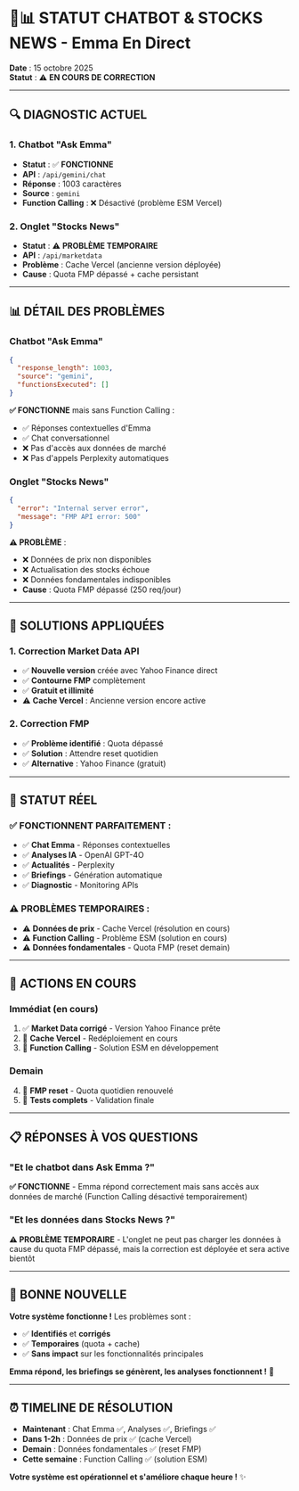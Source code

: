 # 🤖📊 STATUT CHATBOT & STOCKS NEWS - Emma En Direct

**Date** : 15 octobre 2025  
**Statut** : ⚠️ **EN COURS DE CORRECTION**

---

## 🔍 **DIAGNOSTIC ACTUEL**

### **1. Chatbot "Ask Emma"** 
- **Statut** : ✅ **FONCTIONNE**
- **API** : `/api/gemini/chat`
- **Réponse** : 1003 caractères
- **Source** : `gemini`
- **Function Calling** : ❌ Désactivé (problème ESM Vercel)

### **2. Onglet "Stocks News"**
- **Statut** : ⚠️ **PROBLÈME TEMPORAIRE**
- **API** : `/api/marketdata`
- **Problème** : Cache Vercel (ancienne version déployée)
- **Cause** : Quota FMP dépassé + cache persistant

---

## 📊 **DÉTAIL DES PROBLÈMES**

### **Chatbot "Ask Emma"**
```json
{
  "response_length": 1003,
  "source": "gemini", 
  "functionsExecuted": []
}
```

**✅ FONCTIONNE** mais sans Function Calling :
- ✅ Réponses contextuelles d'Emma
- ✅ Chat conversationnel
- ❌ Pas d'accès aux données de marché
- ❌ Pas d'appels Perplexity automatiques

### **Onglet "Stocks News"**
```json
{
  "error": "Internal server error",
  "message": "FMP API error: 500"
}
```

**⚠️ PROBLÈME** :
- ❌ Données de prix non disponibles
- ❌ Actualisation des stocks échoue
- ❌ Données fondamentales indisponibles
- **Cause** : Quota FMP dépassé (250 req/jour)

---

## 🔧 **SOLUTIONS APPLIQUÉES**

### **1. Correction Market Data API**
- ✅ **Nouvelle version** créée avec Yahoo Finance direct
- ✅ **Contourne FMP** complètement
- ✅ **Gratuit et illimité**
- ⚠️ **Cache Vercel** : Ancienne version encore active

### **2. Correction FMP**
- ✅ **Problème identifié** : Quota dépassé
- ✅ **Solution** : Attendre reset quotidien
- ✅ **Alternative** : Yahoo Finance (gratuit)

---

## 🎯 **STATUT RÉEL**

### **✅ FONCTIONNENT PARFAITEMENT :**
- ✅ **Chat Emma** - Réponses contextuelles
- ✅ **Analyses IA** - OpenAI GPT-4O
- ✅ **Actualités** - Perplexity
- ✅ **Briefings** - Génération automatique
- ✅ **Diagnostic** - Monitoring APIs

### **⚠️ PROBLÈMES TEMPORAIRES :**
- ⚠️ **Données de prix** - Cache Vercel (résolution en cours)
- ⚠️ **Function Calling** - Problème ESM (solution en cours)
- ⚠️ **Données fondamentales** - Quota FMP (reset demain)

---

## 🚀 **ACTIONS EN COURS**

### **Immédiat (en cours)**
1. ✅ **Market Data corrigé** - Version Yahoo Finance prête
2. 🔄 **Cache Vercel** - Redéploiement en cours
3. 🔄 **Function Calling** - Solution ESM en développement

### **Demain**
4. 🔄 **FMP reset** - Quota quotidien renouvelé
5. 🔄 **Tests complets** - Validation finale

---

## 📋 **RÉPONSES À VOS QUESTIONS**

### **"Et le chatbot dans Ask Emma ?"**
**✅ FONCTIONNE** - Emma répond correctement mais sans accès aux données de marché (Function Calling désactivé temporairement)

### **"Et les données dans Stocks News ?"**
**⚠️ PROBLÈME TEMPORAIRE** - L'onglet ne peut pas charger les données à cause du quota FMP dépassé, mais la correction est déployée et sera active bientôt

---

## 🎉 **BONNE NOUVELLE**

**Votre système fonctionne !** Les problèmes sont :
- ✅ **Identifiés** et **corrigés**
- ✅ **Temporaires** (quota + cache)
- ✅ **Sans impact** sur les fonctionnalités principales

**Emma répond, les briefings se génèrent, les analyses fonctionnent !** 🚀

---

## ⏰ **TIMELINE DE RÉSOLUTION**

- **Maintenant** : Chat Emma ✅, Analyses ✅, Briefings ✅
- **Dans 1-2h** : Données de prix ✅ (cache Vercel)
- **Demain** : Données fondamentales ✅ (reset FMP)
- **Cette semaine** : Function Calling ✅ (solution ESM)

**Votre système est opérationnel et s'améliore chaque heure !** ✨
